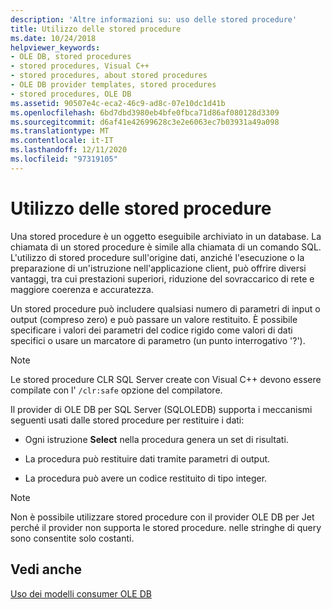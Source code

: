 ```yaml
---
description: 'Altre informazioni su: uso delle stored procedure'
title: Utilizzo delle stored procedure
ms.date: 10/24/2018
helpviewer_keywords:
- OLE DB, stored procedures
- stored procedures, Visual C++
- stored procedures, about stored procedures
- OLE DB provider templates, stored procedures
- stored procedures, OLE DB
ms.assetid: 90507e4c-eca2-46c9-ad8c-07e10dc1d41b
ms.openlocfilehash: 6bd7dbd3980eb4bfe0fbca71d86af080128d3309
ms.sourcegitcommit: d6af41e42699628c3e2e6063ec7b03931a49a098
ms.translationtype: MT
ms.contentlocale: it-IT
ms.lasthandoff: 12/11/2020
ms.locfileid: "97319105"
---
```

# <a name="using-stored-procedures"></a>Utilizzo delle stored procedure

Una stored procedure è un oggetto eseguibile archiviato in un database. La chiamata di un stored procedure è simile alla chiamata di un comando SQL. L'utilizzo di stored procedure sull'origine dati, anziché l'esecuzione o la preparazione di un'istruzione nell'applicazione client, può offrire diversi vantaggi, tra cui prestazioni superiori, riduzione del sovraccarico di rete e maggiore coerenza e accuratezza.

Un stored procedure può includere qualsiasi numero di parametri di input o output (compreso zero) e può passare un valore restituito. È possibile specificare i valori dei parametri del codice rigido come valori di dati specifici o usare un marcatore di parametro (un punto interrogativo '?').

> [!NOTE]
> Le stored procedure CLR SQL Server create con Visual C++ devono essere compilate con l' `/clr:safe` opzione del compilatore.

Il provider di OLE DB per SQL Server (SQLOLEDB) supporta i meccanismi seguenti usati dalle stored procedure per restituire i dati:

- Ogni istruzione **Select** nella procedura genera un set di risultati.

- La procedura può restituire dati tramite parametri di output.

- La procedura può avere un codice restituito di tipo integer.

> [!NOTE]
> Non è possibile utilizzare stored procedure con il provider OLE DB per Jet perché il provider non supporta le stored procedure. nelle stringhe di query sono consentite solo costanti.

## <a name="see-also"></a>Vedi anche

[Uso dei modelli consumer OLE DB](../../data/oledb/working-with-ole-db-consumer-templates.md)

